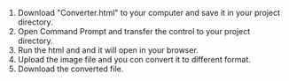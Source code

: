 1. Download "Converter.html" to your computer and save it in your project directory.
2. Open Command Prompt and transfer the control to your project directory.
3. Run the html and and it will open in your browser.
4. Upload the image file and you con convert it to different format.
5. Download the converted file.
